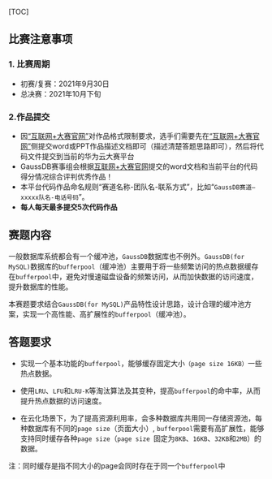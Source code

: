 [TOC]



## 比赛注意事项

### 1. 比赛周期

- 初赛/复赛：2021年9月30日
- 总决赛：2021年10月下旬

### 2.作品提交

- 因[“互联网+大赛官网”](https://cy.ncss.cn/mtcontest/detail?id=8a80808d7ad10375017ae26b186e00db)对作品格式限制要求，选手们需要先在[“互联网+大赛官网”](https://cy.ncss.cn/mtcontest/detail?id=8a80808d7ad10375017ae26b186e00db)侧提交word或PPT作品描述文档即可（描述清楚答题思路即可），然后将代码文件提交到当前的华为云大赛平台
- GaussDB赛事组会根据[互联网+大赛官网](https://cy.ncss.cn/mtcontest/detail?id=8a80808d7ad10375017ae26b186e00db)提交的word文档和当前平台的代码得分情况综合评判优秀作品！
- 本平台代码作品命名规则“赛道名称-团队名-联系方式”，比如“`GaussDB赛道–xxxxx队名-电话号码`”﻿。
- **每人每天最多提交5次代码作品**

## 赛题内容

一般数据库系统都会有一个缓冲池，`GaussDB`数据库也不例外。`GaussDB(for MySQL)`数据库的`bufferpool`（缓冲池）主要用于将一些频繁访问的热点数据缓存在`bufferpool`中，避免对慢速磁盘设备的频繁访问，从而加快数据的访问速度，提升数据库的性能。

本赛题要求结合`GaussDB(for MySQL)`产品特性设计思路，设计合理的缓冲池方案，实现一个高性能、高扩展性的`bufferpool`（缓冲池）。

## 答题要求

- 实现一个基本功能的`bufferpool`，能够缓存固定大小`（page size 16KB）`一些热点数据。

- 使用`LRU`、`LFU`和`LRU-K`等淘汰算法及其变种，提高`bufferpool`的命中率，从而提升热点数据的访问速度。

- 在云化场景下，为了提高资源利用率，会多种数据库共用同一存储资源池，每种数据库有不同的`page size`（页面大小）, `bufferpool`需要有高扩展性，能够支持同时缓存各种`page size`（`page size `固定为`8KB`、`16KB`、`32KB`和`2MB`）的数据。

注：同时缓存是指不同大小的page会同时存在于同一个`bufferpool`中